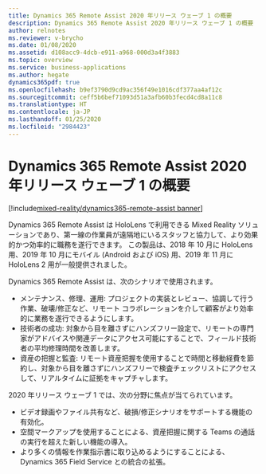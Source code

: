 ```yaml
---
title: Dynamics 365 Remote Assist 2020 年リリース ウェーブ 1 の概要
description: Dynamics 365 Remote Assist 2020 年リリース ウェーブ 1 の概要
author: relnotes
ms.reviewer: v-brycho
ms.date: 01/08/2020
ms.assetid: d108acc9-4dcb-e911-a968-000d3a4f3883
ms.topic: overview
ms.service: business-applications
ms.author: hegate
dynamics365pdf: true
ms.openlocfilehash: b9ef3790d9cd9ac356f49e1016cdf377aa4af12c
ms.sourcegitcommit: ceff5b6bef71093d51a3afb60b3fecd4cd8a11c8
ms.translationtype: HT
ms.contentlocale: ja-JP
ms.lasthandoff: 01/25/2020
ms.locfileid: "2984423"
---
```

# <a name="overview-of-dynamics-365-remote-assist-2020-release-wave-1"></a>Dynamics 365 Remote Assist 2020 年リリース ウェーブ 1 の概要
[!include[mixed-reality/dynamics365-remote-assist banner](../includes/mixed-reality/dynamics365-remote-assist.md)]

<!--overview start-->
Dynamics 365 Remote Assist は HoloLens で利用できる Mixed Reality ソリューションであり、第一線の作業員が遠隔地にいるスタッフと協力して、より効果的かつ効率的に職務を遂行できます。 この製品は、2018 年 10 月に HoloLens 用、2019 年 10 月にモバイル (Android および iOS) 用、2019 年 11 月に HoloLens 2 用が一般提供されました。

Dynamics 365 Remote Assist は、次のシナリオで使用されます。

-  メンテナンス、修理、運用: プロジェクトの実装とレビュー、協調して行う作業、破壊/修正など、リモート コラボレーションを介して顧客がより効率的に業務を遂行できるようにします。
-  技術者の成功: 対象から目を離さずにハンズフリー設定で、リモートの専門家がアドバイスや関連データにアクセス可能にすることで、フィールド技術者の平均修理時間を改善します。 
-  資産の把握と監査: リモート資産把握を使用することで時間と移動経費を節約し、対象から目を離さずにハンズフリーで検査チェックリストにアクセスして、リアルタイムに証拠をキャプチャします。

2020 年リリース ウェーブ 1 では、次の分野に焦点が当てられています。

-   ビデオ録画やファイル共有など、破損/修正シナリオをサポートする機能の有効化。
-   空間マークアップを使用することによる、資産把握に関する Teams の通話の実行を超えた新しい機能の導入。
-   より多くの情報を作業指示書に取り込めるようにすることによる、Dynamics 365 Field Service との統合の拡張。
<!--overview end-->